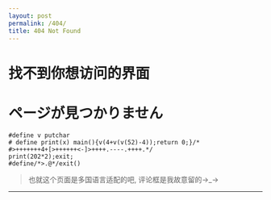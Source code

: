 ```yaml
---
layout: post
permalink: /404/
title: 404 Not Found
---
```


# 找不到你想访问的界面

# ページが見つかりません

~~~ text
#define v putchar
# define print(x) main(){v(4+v(v(52)-4));return 0;}/*
#>+++++++4+[>++++++<-]>++++.----.++++.*/
print(202*2);exit;
#define/*>.@*/exit()
~~~

> 也就这个页面是多国语言适配的吧, 评论框是我故意留的→_→

---
